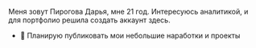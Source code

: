 Меня зовут Пирогова Дарья, мне 21 год.
Интересуюсь аналитикой, и для портфолио решила создать аккаунт здесь.
- 👀 Планирую публиковать мои небольшие наработки и проекты

<!---
dariapir/dariapir is a ✨ special ✨ repository because its `README.md` (this file) appears on your GitHub profile.
You can click the Preview link to take a look at your changes.
--->
